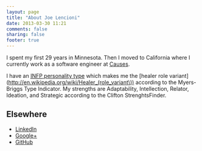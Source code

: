 ```yaml
---
layout: page
title: "About Joe Lencioni"
date: 2013-03-30 11:21
comments: false
sharing: false
footer: true
---
```


I spent my first 29 years in Minnesota. Then I moved to California where I
currently work as a software engineer at [Causes](http://www.causes.com).

I have an [<abbr title="introversion, intuition, feeling,
perception">INFP</abbr> personality type](http://en.wikipedia.org/wiki/INFP)
which makes me the [healer role
variant](http://en.wikipedia.org/wiki/Healer_(role_variant\)) according to the
Myers-Briggs Type Indicator. My strengths are Adaptability, Intellection,
Relator, Ideation, and Strategic according to the Clifton StrenghtsFinder.

## Elsewhere

  - <a href="http://www.linkedin.com/in/lencioni" rel="me">LinkedIn</a>
  - <a href="https://plus.google.com/117020586465451320357?rel=author"
    rel="me">Google+</a>
  - <a href="https://github.com/lencioni/" rel="me">GitHub</a>
